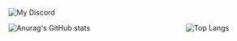 ![My Discord](https://api.fusionsid.xyz/api/discord/image?user_id=122483223371448322&resize_width=150)

![Anurag's GitHub stats](https://github-readme-stats.vercel.app/api?username=rwendell&count_private=true&show_icons=true&title_color=dbbc7f&text_color=d3c6aa&icon_color=d699b6&border_color=dbbc7f&bg_color=2b3339)
&nbsp;&nbsp;&nbsp;&nbsp;&nbsp;&nbsp;&nbsp;&nbsp;&nbsp;&nbsp;&nbsp;&nbsp;&nbsp;&nbsp;&nbsp;&nbsp;&nbsp;&nbsp;&nbsp;&nbsp;&nbsp;&nbsp;&nbsp;&nbsp;&nbsp;&nbsp;&nbsp;&nbsp;&nbsp;&nbsp;&nbsp;&nbsp;&nbsp;&nbsp;&nbsp;&nbsp;&nbsp;&nbsp;&nbsp;&nbsp;&nbsp;&nbsp;&nbsp;&nbsp;&nbsp;&nbsp;
![Top Langs](https://github-readme-stats.vercel.app/api/top-langs/?username=rwendell&title_color=dbbc7f&text_color=d3c6aa&icon_color=d699b6&border_color=dbbc7f&bg_color=2b3339)





